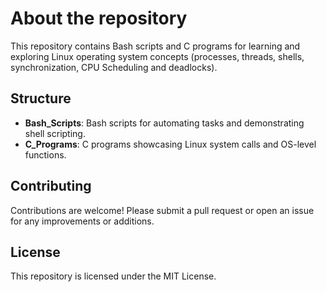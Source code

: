 # About the repository

This repository contains Bash scripts and C programs for learning and exploring Linux operating system concepts (processes, threads, shells, synchronization, CPU Scheduling and deadlocks).

## Structure

- **Bash_Scripts**: Bash scripts for automating tasks and demonstrating shell scripting.
- **C_Programs**: C programs showcasing Linux system calls and OS-level functions.

## Contributing

Contributions are welcome! Please submit a pull request or open an issue for any improvements or additions.

## License

This repository is licensed under the MIT License.
